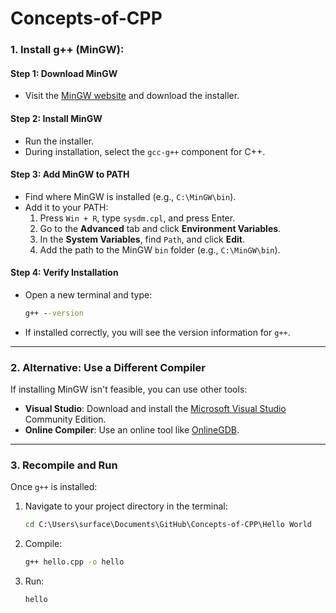 # Concepts-of-CPP

### 1. **Install g++ (MinGW)**:
#### Step 1: Download MinGW
- Visit the [MinGW website](https://sourceforge.net/projects/mingw/) and download the installer.

#### Step 2: Install MinGW
- Run the installer.
- During installation, select the `gcc-g++` component for C++.

#### Step 3: Add MinGW to PATH
- Find where MinGW is installed (e.g., `C:\MinGW\bin`).
- Add it to your PATH:
  1. Press `Win + R`, type `sysdm.cpl`, and press Enter.
  2. Go to the **Advanced** tab and click **Environment Variables**.
  3. In the **System Variables**, find `Path`, and click **Edit**.
  4. Add the path to the MinGW `bin` folder (e.g., `C:\MinGW\bin`).

#### Step 4: Verify Installation
- Open a new terminal and type:
  ```cmd
  g++ --version
  ```
- If installed correctly, you will see the version information for `g++`.

---

### 2. **Alternative: Use a Different Compiler**
If installing MinGW isn't feasible, you can use other tools:
- **Visual Studio**: Download and install the [Microsoft Visual Studio](https://visualstudio.microsoft.com/) Community Edition.
- **Online Compiler**: Use an online tool like [OnlineGDB](https://www.onlinegdb.com/).

---

### 3. **Recompile and Run**
Once `g++` is installed:
1. Navigate to your project directory in the terminal:
   ```cmd
   cd C:\Users\surface\Documents\GitHub\Concepts-of-CPP\Hello World
   ```
2. Compile:
   ```cmd
   g++ hello.cpp -o hello
   ```
3. Run:
   ```cmd
   hello
   ```
